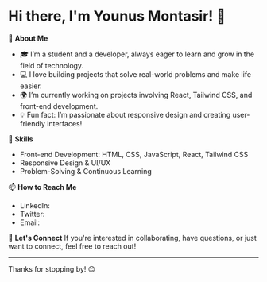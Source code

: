 # Hi there, I'm Younus Montasir! 👋

🌱 **About Me**
- 🎓 I’m a student and a developer, always eager to learn and grow in the field of technology.
- 💻 I love building projects that solve real-world problems and make life easier.
- 🌍 I’m currently working on projects involving React, Tailwind CSS, and front-end development.
- 💡 Fun fact: I’m passionate about responsive design and creating user-friendly interfaces!

🚀 **Skills**
- Front-end Development: HTML, CSS, JavaScript, React, Tailwind CSS
- Responsive Design & UI/UX
- Problem-Solving & Continuous Learning

📫 **How to Reach Me**
- LinkedIn: 
- Twitter: 
- Email: 

🤝 **Let's Connect**
If you're interested in collaborating, have questions, or just want to connect, feel free to reach out!

---

Thanks for stopping by! 😊
